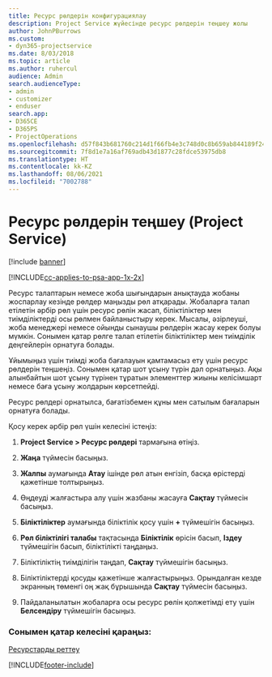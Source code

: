 ```yaml
---
title: Ресурс рөлдерін конфигурациялау
description: Project Service жүйесінде ресурс рөлдерін теңшеу жолы
author: JohnPBurrows
ms.custom:
- dyn365-projectservice
ms.date: 8/03/2018
ms.topic: article
ms.author: ruhercul
audience: Admin
search.audienceType:
- admin
- customizer
- enduser
search.app:
- D365CE
- D365PS
- ProjectOperations
ms.openlocfilehash: d57f843b681760c214d1f66fb4e3c748d0c8b659ab844189f24c682f42d309f0
ms.sourcegitcommit: 7f8d1e7a16af769adb43d1877c28fdce53975db8
ms.translationtype: HT
ms.contentlocale: kk-KZ
ms.lasthandoff: 08/06/2021
ms.locfileid: "7002788"
---
```

# <a name="configure-resource-roles-project-service"></a>Ресурс рөлдерін теңшеу (Project Service)

[!include [banner](../includes/psa-now-project-operations.md)]

[!INCLUDE[cc-applies-to-psa-app-1x-2x](../includes/cc-applies-to-psa-app-1x-2x.md)]

Ресурс талаптарын немесе жоба шығындарын анықтауда жобаны жоспарлау кезінде рөлдер маңызды рөл атқарады. Жобаларға талап етілетін әрбір рөл үшін ресурс рөлін жасап, біліктіліктер мен тиімділіктерді осы рөлмен байланыстыру керек. Мысалы, әзірлеуші, жоба менеджері немесе ойынды сынаушы рөлдерін жасау керек болуы мүмкін. Сонымен қатар рөлге талап етілетін біліктіліктер мен тиімділік деңгейлерін орнатуға болады.  
  
 Ұйымыңыз үшін тиімді жоба бағалауын қамтамасыз ету үшін ресурс рөлдерін теңшеңіз.  Сонымен қатар шот ұсыну түрін дәл орнатыңыз. Ақы алынбайтын шот ұсыну түрінен тұратын элементтер жиыны келісімшарт немесе баға ұсыну жолдарын көрсетпейді.  
  
 Ресурс рөлдері орнатылса, бағатізбемен құны мен сатылым бағаларын орнатуға болады.  
  
 Қосу керек әрбір рөл үшін келесіні істеңіз:  
  
1.  **Project Service > Ресурс рөлдері** тармағына өтіңіз.  
  
2.  **Жаңа** түймесін басыңыз.  
  
3.  **Жалпы** аумағында **Атау** ішінде рөл атын енгізіп, басқа өрістерді қажетінше толтырыңыз.  
  
4.  Өңдеуді жалғастыра алу үшін жазбаны жасауға **Сақтау** түймесін басыңыз.  
  
5.  **Біліктіліктер** аумағында біліктілік қосу үшін **+** түймешігін басыңыз.  
  
6.  **Рөл біліктілігі талабы** тақтасында **Біліктілік** өрісін басып, **Іздеу** түймешігін басып, біліктілікті таңдаңыз.  
  
7.  Біліктіліктің тиімділігін таңдап, **Сақтау** түймешігін басыңыз.  
  
8.  Біліктіліктерді қосуды қажетінше жалғастырыңыз. Орындалған кезде экранның төменгі оң жақ бұрышында **Сақтау** түймесін басыңыз.  
  
9. Пайдаланылатын жобаларға осы ресурс рөлін қолжетімді ету үшін **Белсендіру** түймешігін басыңыз.  
  
### <a name="see-also"></a>Сонымен қатар келесіні қараңыз:  
 [Ресурстарды реттеу](../psa/set-up-resources.md)


[!INCLUDE[footer-include](../includes/footer-banner.md)]